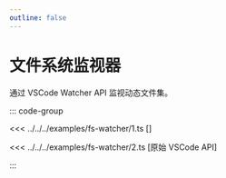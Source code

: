 ```yaml
---
outline: false
---
```


# 文件系统监视器

通过 VSCode Watcher API 监视动态文件集。

<ExampleFunctions :fns="[
  'useFsWatcher',
  'useCommands',
]" />

::: code-group

<<< ../../../examples/fs-watcher/1.ts [<ReactiveVscode2 />]

<<< ../../../examples/fs-watcher/2.ts [原始 VSCode API]

:::
